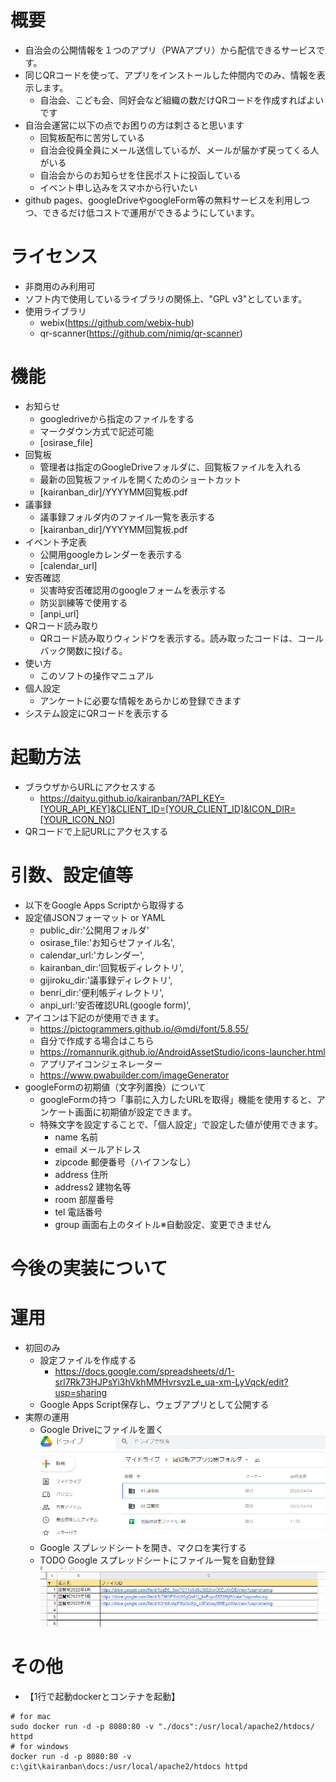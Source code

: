 # 概要
  - 自治会の公開情報を１つのアプリ（PWAアプリ）から配信できるサービスです。
  - 同じQRコードを使って、アプリをインストールした仲間内でのみ、情報を表示します。
    - 自治会、こども会、同好会など組織の数だけQRコードを作成すればよいです
  - 自治会運営に以下の点でお困りの方は刺さると思います
    - 回覧板配布に苦労している
    - 自治会役員全員にメール送信しているが、メールが届かず戻ってくる人がいる
    - 自治会からのお知らせを住民ポストに投函している
    - イベント申し込みをスマホから行いたい
  - github pages、googleDriveやgoogleForm等の無料サービスを利用しつつ、できるだけ低コストで運用ができるようにしています。
# ライセンス
- 非商用のみ利用可
- ソフト内で使用しているライブラリの関係上、"GPL v3"としています。
- 使用ライブラリ
  - webix(https://github.com/webix-hub)
  - qr-scanner(https://github.com/nimiq/qr-scanner)
# 機能
- お知らせ
  - googledriveから指定のファイルをする
  - マークダウン方式で記述可能
  - [osirase_file]
- 回覧板
  - 管理者は指定のGoogleDriveフォルダに、回覧板ファイルを入れる
  - 最新の回覧板ファイルを開くためのショートカット
  - [kairanban_dir]/YYYYMM回覧板.pdf
- 議事録
  - 議事録フォルダ内のファイル一覧を表示する
  - [kairanban_dir]/YYYYMM回覧板.pdf
- イベント予定表
  - 公開用googleカレンダーを表示する
  - [calendar_url]
- 安否確認
  - 災害時安否確認用のgoogleフォームを表示する
  - 防災訓練等で使用する
  - [anpi_url]
- QRコード読み取り
  - QRコード読み取りウィンドウを表示する。読み取ったコードは、コールバック関数に投げる。
- 使い方
  - このソフトの操作マニュアル
- 個人設定
  - アンケートに必要な情報をあらかじめ登録できます
- システム設定にQRコードを表示する
# 起動方法
- ブラウザからURLにアクセスする
  - https://daityu.github.io/kairanban/?API_KEY=[YOUR_API_KEY]&CLIENT_ID=[YOUR_CLIENT_ID]&ICON_DIR=[YOUR_ICON_NO]
- QRコードで上記URLにアクセスする
# 引数、設定値等
- 以下をGoogle Apps Scriptから取得する
- 設定値JSONフォーマット or YAML
  - public_dir:'公開用フォルダ'
  - osirase_file:'お知らせファイル名',
  - calendar_url:'カレンダー',
  - kairanban_dir:'回覧板ディレクトリ',
  - gijiroku_dir:'議事録ディレクトリ',
  - benri_dir:'便利帳ディレクトリ',
  - anpi_url:'安否確認URL(google form)',
- アイコンは下記のが使用できます。
  - https://pictogrammers.github.io/@mdi/font/5.8.55/
  - 自分で作成する場合はこちら
  - https://romannurik.github.io/AndroidAssetStudio/icons-launcher.html
  - アプリアイコンジェネレーター
  - https://www.pwabuilder.com/imageGenerator
- googleFormの初期値（文字列置換）について
  - googleFormの持つ「事前に入力したURLを取得」機能を使用すると、アンケート画面に初期値が設定できます。
  - 特殊文字を設定することで、「個人設定」で設定した値が使用できます。
    - name      名前
    - email     メールアドレス
    - zipcode   郵便番号（ハイフンなし）
    - address   住所
    - address2  建物名等
    - room      部屋番号
    - tel       電話番号
    - group     画面右上のタイトル※自動設定、変更できません
<!-- - カレンダー固有
  - CLIENT_ID:localstrage,町内会単位,googleカレンダーID
  - API_KEY:localstrage,町内会単位,これいるか？？
- カレンダー全体
  - G_CLIENT_ID:CONST,EAC単位,googleカレンダーID
  - G_API_KEY:CONST,EAC単位,これいるか？？ -->
# 今後の実装について
# 運用
  - 初回のみ
    - 設定ファイルを作成する
      - https://docs.google.com/spreadsheets/d/1-srl7Rk73HJPsYi3hVkhMMHvrsvzLe_ua-xm-LyVqck/edit?usp=sharing
    - Google Apps Script保存し、ウェブアプリとして公開する
  - 実際の運用
    - Google Driveにファイルを置く
    ![gd](docs/help/gd.png)
    - Google スプレッドシートを開き、マクロを実行する
    - TODO Google スプレッドシートにファイル一覧を自動登録
    ![sp](docs/help/sp.png)
# その他
- 【1行で起動dockerとコンテナを起動】
```
# for mac
sudo docker run -d -p 8080:80 -v "./docs":/usr/local/apache2/htdocs/ httpd
# for windows
docker run -d -p 8080:80 -v c:\git\kairanban\docs:/usr/local/apache2/htdocs httpd
```